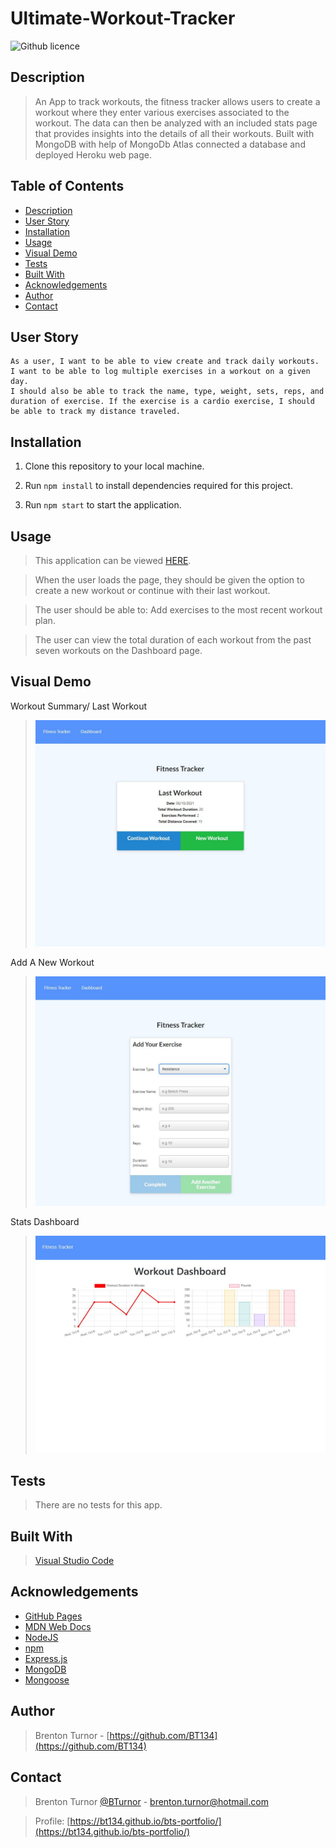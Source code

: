 # Ultimate-Workout-Tracker

![Github licence](http://img.shields.io/badge/license-MIT-blue.svg)
## Description

> An App to track workouts, the fitness tracker allows users to create a workout where they enter various exercises associated to the workout. The data can then be analyzed with an included stats page that provides insights into the details of all their workouts. Built with MongoDB with help of MongoDb Atlas connected a database and deployed Heroku web page.

 ## Table of Contents 
  - [Description](#description)
  - [User Story](#user-story)
  - [Installation](#installation)
  - [Usage](#usage)
  - [Visual Demo](#visual-demo)
  - [Tests](#tests)
  - [Built With](#built-with)
  - [Acknowledgements](#acknowledgements)
  - [Author](#author)
  - [Contact](#contact)

## User Story
```
As a user, I want to be able to view create and track daily workouts. 
I want to be able to log multiple exercises in a workout on a given day. 
I should also be able to track the name, type, weight, sets, reps, and duration of exercise. If the exercise is a cardio exercise, I should be able to track my distance traveled.
```

## Installation

1. Clone this repository to your local machine.

2. Run `npm install` to install dependencies required for this project.

3. Run `npm start` to start the application. 

## Usage

> This application can be viewed [HERE](https://secret-wildwood-03803.herokuapp.com/).

>When the user loads the page, they should be given the option to create a new workout or continue with their last workout.

>The user should be able to: Add exercises to the most recent workout plan.

>The user can view the total duration of each workout from the past seven workouts on the Dashboard page.

## Visual Demo

Workout Summary/ Last Workout
><img src="assets\images\screenshot.JPG" alt= "Screenshot of landing page">

Add A New Workout
><img src="assets\images\newworkout.JPG" alt= "Screenshot of adding a new workout">

Stats Dashboard
><img src="assets\images\statsdashboard.JPG" alt= "Screenshot of Stats Dashboard">

## Tests

> There are no tests for this app.

## Built With

> [Visual Studio Code](https://code.visualstudio.com/)

## Acknowledgements

* [GitHub Pages](https://pages.github.com)
* [MDN Web Docs](https://developer.mozilla.org/en-US/)
* [NodeJS](https://nodejs.org/en/)
* [npm](https://www.npmjs.com/)
* [Express.js](https://expressjs.com/)
* [MongoDB](https://www.mongodb.com/)
* [Mongoose](https://mongoosejs.com/docs/)

## Author

> Brenton Turnor - [https://github.com/BT134](https://github.com/BT134)

## Contact 

> Brenton Turnor [@BTurnor](https://twitter.com/BTurnor) - brenton.turnor@hotmail.com

> Profile: [https://bt134.github.io/bts-portfolio/](https://bt134.github.io/bts-portfolio/)


